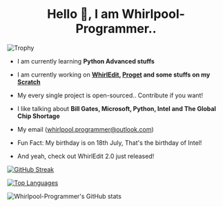 <h1 align="center">Hello 👋, I am Whirlpool-Programmer..</h1>

![Trophy](https://github-profile-trophy.vercel.app/?username=Whirlpool-Programmer&theme=onedark)

- I am currently learning **Python Advanced stuffs**

- I am currently working on **[WhirlEdit](https://github.com/whirlpool-programmer/whirledit), [Proget](http://pypi.org/projects/proget) and some stuffs on my [Scratch](http://scratch.mit.edu/users/whirlpool-programmer)**

- My every single project is open-sourced.. Contribute if you want!

- I like talking about **Bill Gates, Microsoft, Python, Intel and The Global Chip Shortage**

- My email (whirlpool.programmer@outlook.com)

- Fun Fact: My birthday is on 18th July, That's the birthday of Intel!

- And yeah, check out WhirlEdit 2.0 just released!



[![GitHub Streak](https://github-readme-streak-stats.herokuapp.com?user=Whirlpool-Programmer&theme=dark)](https://git.io/streak-stats)

[![Top Languages](https://github-readme-stats.vercel.app/api/top-langs/?username=Whirlpool-Programmer&theme=dark)](https://github.com/anuraghazra/github-readme-stats)


![Whirlpool-Programmer's GitHub stats](https://github-readme-stats.vercel.app/api?username=Whirlpool-Programmer&show_icons=true&theme=dark)


